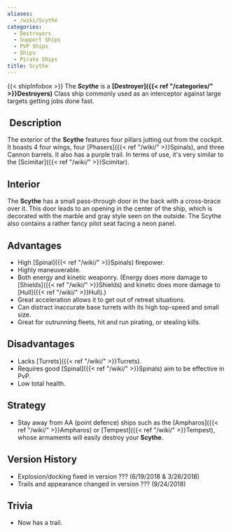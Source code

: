 ```yaml
---
aliases:
  - /wiki/Scythe
categories:
  - Destroyers
  - Support Ships
  - PVP Ships
  - Ships
  - Pirate Ships
title: Scythe
---
```


{{< shipInfobox >}} The **_Scythe_** is a **[Destroyer]({{< ref "/categories/" >}}Destroyers)** Class ship commonly used as an interceptor against large targets getting jobs done fast.

##  Description

The exterior of the **Scythe** features four pillars jutting out from the cockpit. It boasts 4 four wings, four [Phasers]({{< ref "/wiki/" >}}Spinals), and three Cannon barrels. It also has a purple trail. In terms of use, it's very similar to the [Scimitar]({{< ref "/wiki/" >}}Scimitar).

## Interior

The **Scythe** has a small pass-through door in the back with a cross-brace over it. This door leads to an opening in the center of the ship, which is decorated with the marble and gray style seen on the outside. The Scythe also contains a rather fancy pilot seat facing a neon panel.

## Advantages

- High [Spinal]({{< ref "/wiki/" >}}Spinals) firepower.
- Highly maneuverable.
- Both energy and kinetic weaponry. (Energy does more damage to [Shields]({{< ref "/wiki/" >}}Shields) and kinetic does more damage to [Hull]({{< ref "/wiki/" >}}Hull).)
- Great acceleration allows it to get out of retreat situations.
- Can distract inaccurate base turrets with its high top-speed and small size.
- Great for outrunning fleets, hit and run pirating, or stealing kills.

## Disadvantages

- Lacks [Turrets]({{< ref "/wiki/" >}}Turrets).
- Requires good [Spinal]({{< ref "/wiki/" >}}Spinals) aim to be effective in PvP.
- Low total health.

## Strategy

- Stay away from AA (point defence) ships such as the [Ampharos]({{< ref "/wiki/" >}}Ampharos) or [Tempest]({{< ref "/wiki/" >}}Tempest), whose armaments will easily destroy your **Scythe**.

## Version History

- Explosion/docking fixed in version ??? (6/19/2018 & 3/26/2018)
- Trails and appearance changed in version ??? (9/24/2018)

## Trivia

- Now has a trail.
